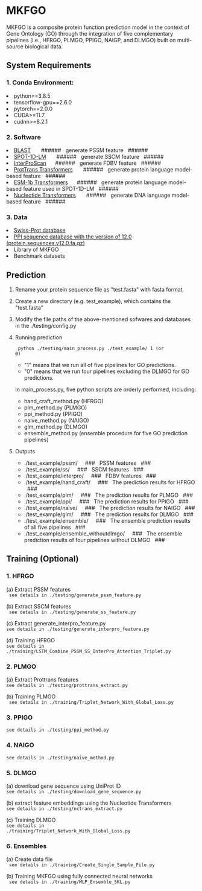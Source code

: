 # MKFGO

MKFGO is a composite protein function prediction model in the context of Gene Ontology (GO) through the integration of five complementary pipelines (i.e., HFRGO, PLMGO, PPIGO, NAIGP, and DLMGO) built on multi-source biological data. 

## System Requirements
### 1. Conda Environment: 
<li> python==3.8.5  </li>
  
<li> tensorflow-gpu==2.6.0 </li>  
  
<li> pytorch==2.0.0  </li>
   
<li> CUDA>=11.7  </li>
   
<li> cudnn>=8.2.1 </li>  


### 2. Software  
<li> <a href="https://ftp.ncbi.nlm.nih.gov/blast/executables/blast+/LATEST/">BLAST</a> &nbsp&nbsp&nbsp&nbsp&nbsp&nbsp###### &nbsp generate PSSM feature &nbsp ###### </li>
  
<li> <a href="https://github.com/jas-preet/SPOT-1D-LM">SPOT-1D-LM</a> &nbsp&nbsp&nbsp&nbsp&nbsp&nbsp######   &nbsp generate SSCM feature &nbsp ######  </li>
  
<li> <a href="https://www.ebi.ac.uk/interpro/download/">InterProScan</a>&nbsp&nbsp&nbsp&nbsp&nbsp&nbsp###### &nbsp generate FDBV feature &nbsp ######  </li>
  
<li> <a href="https://github.com/agemagician/ProtTrans">ProtTrans Transformers</a> &nbsp&nbsp&nbsp&nbsp&nbsp&nbsp###### &nbsp generate protein language model-based feature &nbsp ######  </li>

<li> <a href="https://github.com/facebookresearch/esm">ESM-1b Transformers</a>&nbsp&nbsp&nbsp&nbsp&nbsp&nbsp######  &nbsp generate protein language model-based feature used in SPOT-1D-LM &nbsp ###### </li>
  
<li> <a href="https://github.com/instadeepai/nucleotide-transformer">Nucleotide Transformers</a> &nbsp&nbsp&nbsp&nbsp&nbsp&nbsp######  &nbsp generate DNA language model-based feature &nbsp ######  </li>  

### 3. Data
<li> <a href="https://www.uniprot.org/help/downloads">Swiss-Prot database</a>  </li>
  
<li> <a href="https://string-db.org/cgi/download">PPI sequence database with the version of 12.0 (protein.sequences.v12.0.fa.gz)</a>  </li>
  
<li> Library of MKFGO  </li>
  
<li> Benchmark datasets </li>  

## Prediction
1. Rename your protein sequence file as "test.fasta" with fasta format.
2. Create a new directory (e.g. test_example), which contains the "test.fasta"  
3. Modify the file paths of the above-mentioned sofwares and databases in the ./testing/config.py
  
4. Running prediction
     
   <code> python ./testing/main_process.py ./test_example/ 1 (or 0)</code>
   <ul>
     
    <li> "1" means that we run all of five pipelines for GO predictions. </li>  
    <li>"0" means that we run four pipelines excluding the DLMGO for GO predictions. </li>
   </ul>

   In main_process.py, five python scripts are orderly performed, including:
   <ul>  
   <li> hand_craft_method.py (HFRGO) </li>
   <li> plm_method.py (PLMGO) </li>
   <li> ppi_method.py (PPIGO) </li>
   <li> naive_method.py  (NAIGO) </li>   
   <li> glm_method.py  (DLMGO) </li>
   <li> ensemble_method.py (ensemble procedure for five GO prediction pipelines) </li>
   </ul>
     
6. Outputs  
   <ul>
   <li> ./test_example/pssm/   &nbsp&nbsp&nbsp ### &nbsp PSSM features &nbsp ### </li>
   <li> ./test_example/ss/  &nbsp&nbsp&nbsp ### &nbsp SSCM features &nbsp ### </li>
   <li> ./test_example/interpro/   &nbsp&nbsp&nbsp ### &nbsp FDBV features &nbsp ### </li>
   <li> ./test_example/hand_craft/   &nbsp&nbsp&nbsp ### &nbsp The prediction results for HFRGO &nbsp ### </li>
   <li> ./test_example/plm/    &nbsp&nbsp&nbsp ### &nbsp The prediction results for PLMGO &nbsp ### </li>
   <li> ./test_example/ppi/    &nbsp&nbsp&nbsp ### &nbsp The prediction results for PPIGO &nbsp ### </li>
   <li> ./test_example/naive/    &nbsp&nbsp&nbsp ### &nbsp The prediction results for NAIGO &nbsp ### </li>
   <li> ./test_example/glm/    &nbsp&nbsp&nbsp ### &nbsp The prediction results for DLMGO &nbsp ### </li>
   <li> ./test_example/ensemble/    &nbsp&nbsp&nbsp ### &nbsp The ensemble prediction results of all five pipelines &nbsp ###</li>
   <li> ./test_example/ensemble_withoutdlmgo/    &nbsp&nbsp&nbsp ### &nbsp The ensemble prediction results of four pipelines without DLMGO &nbsp ### </li>         

## Training (Optional)
### 1. HFRGO
   (a) Extract PSSM features  
   <code> see details in ./testing/generate_pssm_feature.py</code>  
     
   (b) Extract SSCM features  
   <code> see details in ./testing/generate_ss_feature.py </code> 
     
   (c) Extract generate_interpro_feature.py  
   <code>see details in ./testing/generate_interpro_feature.py</code>  
     
   (d) Training HFRGO  
   <code>see details in ./training/LSTM_Combine_PSSM_SS_InterPro_Attention_Triplet.py</code>  
### 2. PLMGO
   (a) Extract Prottrans features  
   <code>see details in ./testing/prottrans_extract.py</code>  
     
   (b) Training PLMGO  
   <code> see details in ./training/Triplet_Network_With_Global_Loss.py </code>
### 3. PPIGO
   <code>see details in ./testing/ppi_method.py</code>
### 4. NAIGO
   <code>see details in ./testing/naive_method.py </code>
### 5. DLMGO
   (a) download gene sequence using UniProt ID  
       <code>see details in ./testing/download_gene_sequence.py</code>  
         
   (b) extract feature embeddings using the Nucleotide Transformers  
       <code>see details in ./testing/nctrans_extract.py</code>  
         
   (c) Training DLMGO  
       <code>see details in ./training/Triplet_Network_With_Global_Loss.py</code>  
### 6. Ensembles
   (a) Create data file  
   <code> see details in ./training/Create_Single_Sample_File.py </code>  
      
   (b) Training MKFGO using fully connected neural networks  
   <code> see details in ./training/MLP_Ensemble_SKL.py  </code>
   




